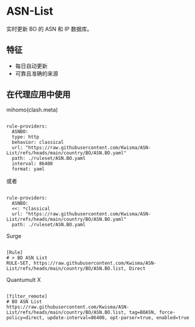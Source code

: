 
# ASN-List
    
实时更新 BO 的 ASN 和 IP 数据库。
    
## 特征
    
- 每日自动更新
- 可靠且准确的来源
    
## 在代理应用中使用
    
mihomo(clash.meta)
   
<pre><code class="language-javascript">
rule-providers:
  ASNBO:
  type: http
  behavior: classical
  url: "https://raw.githubusercontent.com/Kwisma/ASN-List/refs/heads/main/country/BO/ASN.BO.yaml"
  path: ./ruleset/ASN.BO.yaml
  interval: 86400
  format: yaml
</code></pre>

或者

<pre><code class="language-javascript">
rule-providers:
  ASNBO:
  <<: *classical
  url: "https://raw.githubusercontent.com/Kwisma/ASN-List/refs/heads/main/country/BO/ASN.BO.yaml"
  path: ./ruleset/ASN.BO.yaml
</code></pre>
    
Surge
    
<pre><code class="language-javascript">
[Rule]
# > BO ASN List
RULE-SET, https://raw.githubusercontent.com/Kwisma/ASN-List/refs/heads/main/country/BO/ASN.BO.list, Direct
</code></pre>
    
Quantumult X
    
<pre><code class="language-javascript">
[filter_remote]
# BO ASN List
https://raw.githubusercontent.com/Kwisma/ASN-List/refs/heads/main/country/BO/ASN.BO.list, tag=BOASN, force-policy=direct, update-interval=86400, opt-parser=true, enabled=true
</code></pre>
